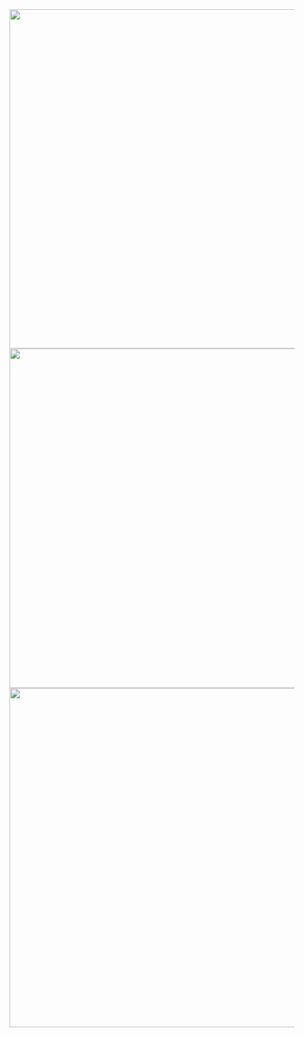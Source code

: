 <img src="https://user-images.githubusercontent.com/76611572/274639871-c713ea0a-7f3d-42af-b776-1eb95be58a4f.png" width="600px">
<img src="https://user-images.githubusercontent.com/76611572/274639865-58e45025-3e01-4b14-a337-3c8af333129f.png" width="600px">
<img src="https://user-images.githubusercontent.com/76611572/274639838-e7028e3a-b3b6-4a22-a85c-b59c77342f6e.png" width="600px">
